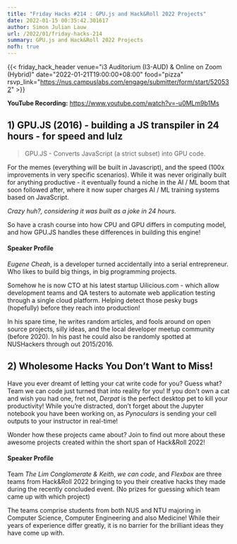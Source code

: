 ```yaml
---
title: "Friday Hacks #214 : GPU.js and Hack&Roll 2022 Projects"
date: 2022-01-15 00:35:42.301617
author: Simon Julian Lauw
url: /2022/01/friday-hacks-214
summary: GPU.js and Hack&Roll 2022 Projects
nofh: true
---
```


{{< friday_hack_header
    venue="i3 Auditorium (I3-AUD) & Online on Zoom (Hybrid)"
    date="2022-01-21T19:00:00+08:00"
    food="pizza"
    rsvp_link="https://nus.campuslabs.com/engage/submitter/form/start/520532" >}}

**YouTube Recording:** https://www.youtube.com/watch?v=-u0MLm9b1Ms

## 1) GPU.JS (2016) - building a JS transpiler in 24 hours - for speed and lulz

> GPU.JS - Converts JavaScript (a strict subset) into GPU code.

For the memes (everything will be built in Javascript), and the speed (100x improvements in very specific scenarios). While it was never originally built for anything productive - it eventually found a niche in the AI / ML boom that soon followed after, where it now super charges AI / ML training systems based on JavaScript.

_Crazy huh?, considering it was built as a joke in 24 hours._

So have a crash course into how CPU and GPU differs in computing model, and how GPU.JS handles these differences in building this engine!


#### Speaker Profile

_Eugene Cheah_, is a developer turned accidentally into a serial entrepreneur. Who likes to build big things, in big programming projects.

Somehow he is now CTO at his latest startup Uilicious.com - which allow development teams and QA testers to automate web application testing through a single cloud platform. Helping detect those pesky bugs (hopefully) before they reach into production!

In his spare time, he writes random articles, and fools around on open source projects, silly ideas, and the local developer meetup community (before 2020). In his past he could also be randomly spotted at NUSHackers through out 2015/2016.

## 2) Wholesome Hacks You Don’t Want to Miss!

Have you ever dreamt of letting your cat write code for you? Guess what? Team we can code just turned that into reality for you! If you don't own a cat and wish you had one, fret not, _Derpat_ is the perfect desktop pet to kill your productivity! While you’re distracted, don’t forget about the Jupyter notebook you have been working on, as _Pynoculars_ is sending your cell outputs to your instructor in real-time!

Wonder how these projects came about? Join to find out more about these awesome projects created within the short span of Hack&Roll 2022!


#### Speaker Profile

Team _The Lim Conglomerate & Keith_, _we can code_, and _Flexbox_ are three teams from Hack&Roll 2022 bringing to you their creative hacks they made during the recently concluded event. (No prizes for guessing which team came up with which project)

The teams comprise students from both NUS and NTU majoring in Computer Science, Computer Engineering and also Medicine! While their years of experience differ greatly, it is no barrier for the brilliant ideas they have come up with.


